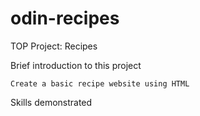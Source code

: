# odin-recipes
TOP Project: Recipes

Brief introduction to this project

    Create a basic recipe website using HTML

Skills demonstrated